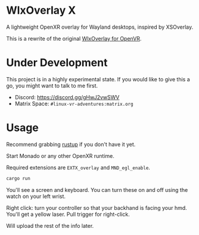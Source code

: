 # WlxOverlay X

A lightweight OpenXR overlay for Wayland desktops, inspired by XSOverlay.

This is a rewrite of the original [WlxOverlay for OpenVR](https://github.com/galister/WlxOverlay).

# Under Development

This project is in a highly experimental state. If you would like to give this a go, you might want to talk to me first.

- Discord: https://discord.gg/gHwJ2vwSWV
- Matrix Space: `#linux-vr-adventures:matrix.org`

# Usage

Recommend grabbing [rustup](https://rustup.rs/) if you don't have it yet.

Start Monado or any other OpenXR runtime. 

Required extensions are `EXTX_overlay` and `MND_egl_enable`.

```sh
cargo run
```

You'll see a screen and keyboard. You can turn these on and off using the watch on your left wrist.

Right click: turn your controller so that your backhand is facing your hmd. You'll get a yellow laser. Pull trigger for right-click.

Will upload the rest of the info later.

